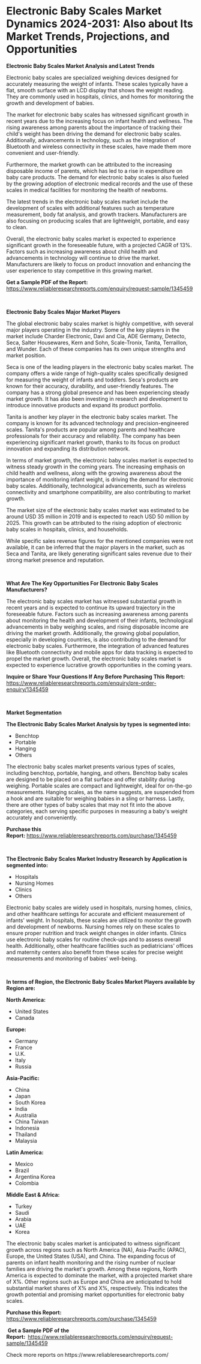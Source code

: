 <p><h1>Electronic Baby Scales Market Dynamics 2024-2031: Also about Its Market Trends, Projections, and Opportunities</h1></p><p><strong>Electronic Baby Scales Market Analysis and Latest Trends</strong></p>
<p><p>Electronic baby scales are specialized weighing devices designed for accurately measuring the weight of infants. These scales typically have a flat, smooth surface with an LCD display that shows the weight reading. They are commonly used in hospitals, clinics, and homes for monitoring the growth and development of babies.</p><p>The market for electronic baby scales has witnessed significant growth in recent years due to the increasing focus on infant health and wellness. The rising awareness among parents about the importance of tracking their child's weight has been driving the demand for electronic baby scales. Additionally, advancements in technology, such as the integration of Bluetooth and wireless connectivity in these scales, have made them more convenient and user-friendly.</p><p>Furthermore, the market growth can be attributed to the increasing disposable income of parents, which has led to a rise in expenditure on baby care products. The demand for electronic baby scales is also fueled by the growing adoption of electronic medical records and the use of these scales in medical facilities for monitoring the health of newborns.</p><p>The latest trends in the electronic baby scales market include the development of scales with additional features such as temperature measurement, body fat analysis, and growth trackers. Manufacturers are also focusing on producing scales that are lightweight, portable, and easy to clean.</p><p>Overall, the electronic baby scales market is expected to experience significant growth in the foreseeable future, with a projected CAGR of 13%. Factors such as increasing awareness about child health and advancements in technology will continue to drive the market. Manufacturers are likely to focus on product innovation and enhancing the user experience to stay competitive in this growing market.</p></p>
<p><strong>Get a Sample PDF of the Report:&nbsp;</strong> <a href="https://www.reliableresearchreports.com/enquiry/request-sample/1345459">https://www.reliableresearchreports.com/enquiry/request-sample/1345459</a></p>
<p>&nbsp;</p>
<p><strong>Electronic Baby Scales Major Market Players</strong></p>
<p><p>The global electronic baby scales market is highly competitive, with several major players operating in the industry. Some of the key players in the market include Charder Electronic, Davi and Cia, ADE Germany, Detecto, Seca, Salter Housewares, Kern and Sohn, Scale-Tronix, Tanita, Terraillon, and Wunder. Each of these companies has its own unique strengths and market position.</p><p>Seca is one of the leading players in the electronic baby scales market. The company offers a wide range of high-quality scales specifically designed for measuring the weight of infants and toddlers. Seca's products are known for their accuracy, durability, and user-friendly features. The company has a strong global presence and has been experiencing steady market growth. It has also been investing in research and development to introduce innovative products and expand its product portfolio.</p><p>Tanita is another key player in the electronic baby scales market. The company is known for its advanced technology and precision-engineered scales. Tanita's products are popular among parents and healthcare professionals for their accuracy and reliability. The company has been experiencing significant market growth, thanks to its focus on product innovation and expanding its distribution network.</p><p>In terms of market growth, the electronic baby scales market is expected to witness steady growth in the coming years. The increasing emphasis on child health and wellness, along with the growing awareness about the importance of monitoring infant weight, is driving the demand for electronic baby scales. Additionally, technological advancements, such as wireless connectivity and smartphone compatibility, are also contributing to market growth.</p><p>The market size of the electronic baby scales market was estimated to be around USD 35 million in 2019 and is expected to reach USD 50 million by 2025. This growth can be attributed to the rising adoption of electronic baby scales in hospitals, clinics, and households.</p><p>While specific sales revenue figures for the mentioned companies were not available, it can be inferred that the major players in the market, such as Seca and Tanita, are likely generating significant sales revenue due to their strong market presence and reputation.</p></p>
<p>&nbsp;</p>
<p><strong>What Are The Key Opportunities For Electronic Baby Scales Manufacturers?</strong></p>
<p><p>The electronic baby scales market has witnessed substantial growth in recent years and is expected to continue its upward trajectory in the foreseeable future. Factors such as increasing awareness among parents about monitoring the health and development of their infants, technological advancements in baby weighing scales, and rising disposable income are driving the market growth. Additionally, the growing global population, especially in developing countries, is also contributing to the demand for electronic baby scales. Furthermore, the integration of advanced features like Bluetooth connectivity and mobile apps for data tracking is expected to propel the market growth. Overall, the electronic baby scales market is expected to experience lucrative growth opportunities in the coming years.</p></p>
<p><strong>Inquire or Share Your Questions If Any Before Purchasing This Report:</strong> <a href="https://www.reliableresearchreports.com/enquiry/pre-order-enquiry/1345459">https://www.reliableresearchreports.com/enquiry/pre-order-enquiry/1345459</a></p>
<p>&nbsp;</p>
<p><strong>Market Segmentation</strong></p>
<p><strong>The Electronic Baby Scales Market Analysis by types is segmented into:</strong></p>
<p><ul><li>Benchtop</li><li>Portable</li><li>Hanging</li><li>Others</li></ul></p>
<p><p>The electronic baby scales market presents various types of scales, including benchtop, portable, hanging, and others. Benchtop baby scales are designed to be placed on a flat surface and offer stability during weighing. Portable scales are compact and lightweight, ideal for on-the-go measurements. Hanging scales, as the name suggests, are suspended from a hook and are suitable for weighing babies in a sling or harness. Lastly, there are other types of baby scales that may not fit into the above categories, each serving specific purposes in measuring a baby's weight accurately and conveniently.</p></p>
<p><strong>Purchase this Report:&nbsp;</strong><a href="https://www.reliableresearchreports.com/purchase/1345459">https://www.reliableresearchreports.com/purchase/1345459</a></p>
<p>&nbsp;</p>
<p><strong>The Electronic Baby Scales Market Industry Research by Application is segmented into:</strong></p>
<p><ul><li>Hospitals</li><li>Nursing Homes</li><li>Clinics</li><li>Others</li></ul></p>
<p><p>Electronic baby scales are widely used in hospitals, nursing homes, clinics, and other healthcare settings for accurate and efficient measurement of infants' weight. In hospitals, these scales are utilized to monitor the growth and development of newborns. Nursing homes rely on these scales to ensure proper nutrition and track weight changes in older infants. Clinics use electronic baby scales for routine check-ups and to assess overall health. Additionally, other healthcare facilities such as pediatricians' offices and maternity centers also benefit from these scales for precise weight measurements and monitoring of babies' well-being.</p></p>
<p>&nbsp;</p>
<p><strong>In terms of Region, the Electronic Baby Scales Market Players available by Region are:</strong></p>
<p>
    <p> <strong> North America: </strong>
        <ul>
            <li>United States</li>
            <li>Canada</li>
        </ul>
        </p> 
    <p> <strong> Europe: </strong>
        <ul>
            <li>Germany</li>
            <li>France</li>
            <li>U.K.</li>
            <li>Italy</li>
            <li>Russia</li>
        </ul>
        </p> 
    <p> <strong> Asia-Pacific: </strong>
        <ul>
            <li>China</li>
            <li>Japan</li>
            <li>South Korea</li>
            <li>India</li>
            <li>Australia</li>
            <li>China Taiwan</li>
            <li>Indonesia</li>
            <li>Thailand</li>
            <li>Malaysia</li>
        </ul>
        </p> 
    <p> <strong> Latin America: </strong>
        <ul>
            <li>Mexico</li>
            <li>Brazil</li>
            <li>Argentina Korea</li>
            <li>Colombia</li>
        </ul>
        </p> 
    <p> <strong> Middle East & Africa: </strong>
        <ul>
            <li>Turkey</li>
            <li>Saudi</li>
            <li>Arabia</li>
            <li>UAE</li>
            <li>Korea</li>
        </ul>
    </p>
    </p>
<p><p>The electronic baby scales market is anticipated to witness significant growth across regions such as North America (NA), Asia-Pacific (APAC), Europe, the United States (USA), and China. The expanding focus of parents on infant health monitoring and the rising number of nuclear families are driving the market's growth. Among these regions, North America is expected to dominate the market, with a projected market share of X%. Other regions such as Europe and China are anticipated to hold substantial market shares of X% and X%, respectively. This indicates the growth potential and promising market opportunities for electronic baby scales.</p></p>
<p><strong>Purchase this Report: </strong><a href="https://www.reliableresearchreports.com/purchase/1345459">https://www.reliableresearchreports.com/purchase/1345459</a></p>
<p>&nbsp;<strong>Get a Sample PDF of the Report:&nbsp;&nbsp;</strong><a href="https://www.reliableresearchreports.com/enquiry/request-sample/1345459">https://www.reliableresearchreports.com/enquiry/request-sample/1345459</a></p>
<p><strong></strong></p>
<p>Check more reports on https://www.reliableresearchreports.com/</p>